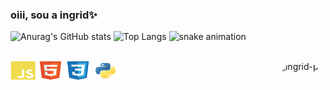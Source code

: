 ### oiii, sou a ingrid✨


![Anurag's GitHub stats](https://github-readme-stats.vercel.app/api?username=IngridOsni&show_icons=true&theme=dracula)
![Top Langs](https://github-readme-stats.vercel.app/api/top-langs/?username=IngridOsni&layout=compact&theme=dracula)
![snake animation](https://github.com/IngridOsni)

<div style="display: inline_block"><br>
  <img align="center" alt="Rafa-Js" height="30" width="40" src="https://raw.githubusercontent.com/devicons/devicon/master/icons/javascript/javascript-plain.svg">
  <img align="center" alt="Rafa-HTML" height="30" width="40" src="https://raw.githubusercontent.com/devicons/devicon/master/icons/html5/html5-original.svg">
  <img align="center" alt="Rafa-CSS" height="30" width="40" src="https://raw.githubusercontent.com/devicons/devicon/master/icons/css3/css3-original.svg">
  <img align="center" alt="Rafa-Python" height="30" width="40" src="https://raw.githubusercontent.com/devicons/devicon/master/icons/python/python-original.svg">
  <img align="right" alt="ingrid-pic" height="150" style="border-radius:50px;" src="https://cdn.discordapp.com/attachments/1097001625392009348/1097005746140499968/euu.gif">
</div>
